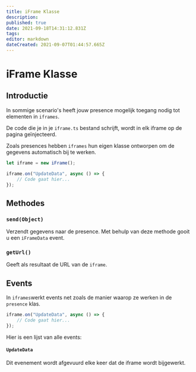 ```yaml
---
title: iFrame Klasse
description:
published: true
date: 2021-09-18T14:31:12.831Z
tags:
editor: markdown
dateCreated: 2021-09-07T01:44:57.665Z
---
```


# iFrame Klasse

## Introductie

In sommige scenario's heeft jouw presence mogelijk toegang nodig tot elementen in `iframes`.

De code die je in je `iframe.ts` bestand schrijft, wordt in elk iframe op de pagina geïnjecteerd.

Zoals presences hebben `iframes` hun eigen klasse ontworpen om de gegevens automatisch bij te werken.

```typescript
let iframe = new iFrame();

iframe.on("UpdateData", async () => {
    // Code gaat hier...
});
```

## Methodes

### `send(Object)`
Verzendt gegevens naar de presence. Met behulp van deze methode gooit u een `iFrameData` event.

### `getUrl()`
Geeft als resultaat de URL van de `iframe`.

## Events
In `iframes`werkt events net zoals de manier waarop ze werken in de `presence` klas.

```typescript
iframe.on("UpdateData", async () => {
    // Code gaat hier...
});
```

Hier is een lijst van alle events:

#### `UpdateData`

Dit evenement wordt afgevuurd elke keer dat de iframe wordt bijgewerkt.
